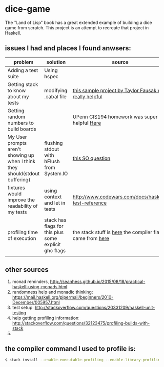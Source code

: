 # dice-game

The "Land of Lisp" book has a great extended example of building a dice game from scratch.  This project is an attempt to recreate that project in Haskell.

## issues I had and places I found anwsers:
| problem | solution | source |
| ------- | -------- | ------- |
| Adding a test suite | Using hspec |    |
| Getting stack to know about my tests | modifying .cabal file | [this sample project by Taylor Fausak was really helpful](http://taylor.fausak.me/2014/03/04/haskeleton-a-haskell-project-skeleton/) |
| Getting random numbers to build boards|  | UPenn CIS194 homework was super helpful [Here](http://www.seas.upenn.edu/~cis194/hw/07-monads.pdf) |
| My User prompts aren't showing up when I think they should(stdout buffering)| flushing stdout with hFlush from System.IO| [this SO question](http://stackoverflow.com/questions/13190314/haskell-do-monad-io-happens-out-of-order) |
| fixtures would improve the readability of my tests  | using context and let in tests | http://www.codewars.com/docs/haskell-test-reference  |
| profiling time of execution  | stack has flags for this plus some explicit ghc flags  | the stack stuff is [here](https://github.com/commercialhaskell/stack/blob/master/doc/GUIDE.md#debugging) the compiler flags came from [here](http://stackoverflow.com/a/3276557)  |
|  |  |  |

## other sources
 1. monad reminders, http://seanhess.github.io/2015/08/18/practical-haskell-using-monads.html
 2. randomness help and monadic thinking: https://mail.haskell.org/pipermail/beginners/2010-December/005957.html
 3. test setup: http://stackoverflow.com/questions/20331209/haskell-unit-testing
 4. help getting profiling information: http://stackoverflow.com/questions/32123475/profiling-builds-with-stack
 5.

 ## the compiler command I used to profile is:
 ```bash
$ stack install --enable-executable-profiling --enable-library-profiling --ghc-options="-O2 -rtsopts -auto-all" 
 ```

